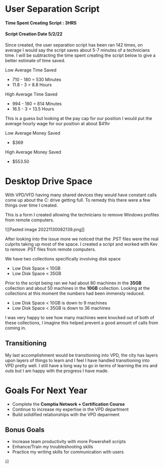 
# User Separation Script

#### Time Spent Creating Script : 3HRS
#### Script Creation Date 5/2/22

Since created, the user separation script has been ran 142 times, on average I would say the script saves about 5-7 minutes of a technicians time. I will be subtracting the time spent creating the script below to give a better estimate of time saved.

Low Average Time Saved

- 710  - 180 = 530 Minutes
- 11.8 - 3 = 8.8 Hours

High Average Time Saved

- 994 - 180 = 814 Minutes
- 16.5 - 3 = 13.5 Hours

This is a guess but looking at the pay cap for our position I would put the average hourly wage for our position at about $41hr

Low Average Money Saved

- $369

High Average Money Saved 

- $553.50


# Desktop Drive Space 

With VPD/VFD having many shared devices they would have constant calls come up about the C: drive getting full. To remedy this there were a few things over time I created.

This is a form I created allowing the technicians to remove Windows profiles from remote computers. 

![[Pasted image 20221130082139.png]]

After looking into the issue more we noticed that the .PST files were the real culprits taking up most of the space. I created a script and worked with Kev to remove .PST files from remote computers. 

We have two collections specifically involving disk space 

- Low Disk Space < 10GB
- Low Disk Space < 35GB

Prior to the script being ran we had about 80 machines in the **35GB** collection and about 50 machines in the **10GB** collection. Looking at the collections at this moment the numbers had been immensly reduced.

- Low Disk Space < 10GB is down to 9 machines 
- Low Disk Space < 35GB is down to 36 machines

 I was very happy to see how many machines were knocked out of both of these collections, I imagine this helped prevent a good amount of calls from coming in.


## Transitioning

My last accomplishment would be transitioning into VPD, the city has layers upon layers of things to learn and I feel I have handled transitioning into VPD pretty well. I still have a long way to go in terms of learning the ins and outs but I am happy with the progress I have made.


# Goals For Next Year

-  Complete the **Comptia Network + Certification Course** 
-  Continue to increase my expertise in the VPD department
-  Build solidified relationships with the VPD deparment 


## Bonus Goals

- Increase team productivity with more Powershell scripts
- Enhance/Train my troubleshooting skills
- Practice my writing skills for communication with users









☑